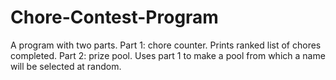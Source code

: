 # Chore-Contest-Program
A program with two parts. Part 1: chore counter. Prints ranked list of chores completed. Part 2: prize pool. Uses part 1 to make a pool from which a name will be selected at random. 
